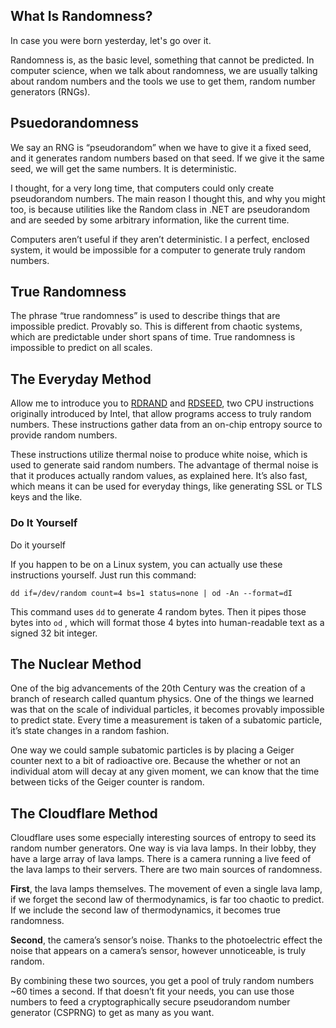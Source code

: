 ## What Is Randomness?

In case you were born yesterday, let's go over it.

Randomness is, as the basic level, something that cannot be predicted. In computer science, when we talk about randomness, we are usually talking about random numbers and the tools we use to get them, random number generators (RNGs).

## Psuedorandomness

We say an RNG is “pseudorandom” when we have to give it a fixed seed, and it generates random numbers based on that seed. If we give it the same seed, we will get the same numbers. It is deterministic.

I thought, for a very long time, that computers could only create pseudorandom numbers. The main reason I thought this, and why you might too, is because utilities like the Random class in .NET are pseudorandom and are seeded by some arbitrary information, like the current time.

Computers aren’t useful if they aren’t deterministic. I a perfect, enclosed system, it would be impossible for a computer to generate truly random numbers.

## True Randomness

The phrase “true randomness” is used to describe things that are impossible predict. Provably so. This is different from chaotic systems, which are predictable under short spans of time. True randomness is impossible to predict on all scales.

## The Everyday Method

Allow me to introduce you to [RDRAND](https://en.wikipedia.org/wiki/RDRAND) and [RDSEED](https://en.wikipedia.org/wiki/RDRAND#RDSEED), two CPU instructions originally introduced by Intel, that allow programs access to truly random numbers. These instructions gather data from an on-chip entropy source to provide random numbers.

These instructions utilize thermal noise to produce white noise, which is used to generate said random numbers. The advantage of thermal noise is that it produces actually random values, as explained here. It’s also fast, which means it can be used for everyday things, like generating SSL or TLS keys and the like.

### Do It Yourself

Do it yourself

If you happen to be on a Linux system, you can actually use these instructions yourself. Just run this command:

`dd if=/dev/random count=4 bs=1 status=none | od -An --format=dI`

This command uses `dd` to generate 4 random bytes. Then it pipes those bytes into `od` , which will format those 4 bytes into human-readable text as a signed 32 bit integer.

## The Nuclear Method

One of the big advancements of the 20th Century was the creation of a branch of research called quantum physics. One of the things we learned was that on the scale of individual particles, it becomes provably impossible to predict state. Every time a measurement is taken of a subatomic particle, it’s state changes in a random fashion.

One way we could sample subatomic particles is by placing a Geiger counter next to a bit of radioactive ore. Because the whether or not an individual atom will decay at any given moment, we can know that the time between ticks of the Geiger counter is random.

## The Cloudflare Method

Cloudflare uses some especially interesting sources of entropy to seed its random number generators. One way is via lava lamps. In their lobby, they have a large array of lava lamps. There is a camera running a live feed of the lava lamps to their servers. There are two main sources of randomness.

**First**, the lava lamps themselves. The movement of even a single lava lamp, if we forget the second law of thermodynamics, is far too chaotic to predict. If we include the second law of thermodynamics, it becomes true randomness.

**Second**, the camera’s sensor’s noise. Thanks to the photoelectric effect the noise that appears on a camera’s sensor, however unnoticeable, is truly random.

By combining these two sources, you get a pool of truly random numbers ~60 times a second. If that doesn’t fit your needs, you can use those numbers to feed a cryptographically secure pseudorandom number generator (CSPRNG) to get as many as you want.
